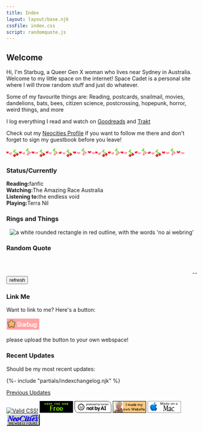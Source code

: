 ```yaml
---
title: Index
layout: layout/base.njk
cssFile: index.css
script: randomquote.js
---
```


<div class="frontgrid">

<!-- Intro Section -->
 
<div id="intro">
<h2>Welcome</h2>
<p>Hi, I'm <rainbow-text>Starbug</rainbow-text>, a Queer Gen X woman who lives near Sydney in <span class="upsidedown">Australia</span>. Welcome to my little space on the internet! Space Cadet is a personal site where I will throw random stuff and just do whatever. </p>
<p>Some of my favourite things are: Reading, postcards, snailmail, movies, dandelions, bats, bees, citizen science, postcrossing, hopepunk, horror, weird things, and more</p>

<p>I log everything I read and watch on <a href="https://www.goodreads.com/user/show/21899-mysteriouspanda">Goodreads</a> and <a href="https://trakt.tv/users/spiderkitten">Trakt</a></p>

<p>Check out my <a href="https://neocities.org/site/starbug">Neocities Profile</a> if you want to follow me there and don't forget to sign my guestbook before you leave!</p>
</div>

<div id="images">
<img src="images/siteimgs/divider2b.gif" alt=""><img src="images/siteimgs/divider2b.gif" alt="" id="heartdivider2">
</div>

<!-- Status Box -->
<div id="status" class="textbox">
<h3>Status/Currently</h3>
<div><strong>Reading:</strong>fanfic</div>
<div><strong>Watching:</strong>The Amazing Race Australia</div>
<div><strong>Listening to:</strong>the endless void</div>
<div><strong>Playing:</strong>Terra Nil</div>
</div>

<!-- Webrings -->
<div id="webrings" class="textbox">
<h3>Rings and Things</h3>
<!-- TF2 Webring -->
<div id='fortring'>
  <script src="https://tfortring.neocities.org/fortring/onionring-variables.js"></script>
  <script src="https://tfortring.neocities.org/fortring/onionring-widget.js"></script>
</div>
<!--No AI Webring-->
<div style="text-align: center;">
<map name="noaimini2">
<area href="https://baccyflap.com/noai" target="_blank" shape="rect" coords="5,3,83,14" alt="no ai webring" title="no ai webring">
<area href="https://baccyflap.com/noai/?prv&s=spc" target="_top" shape="rect" coords="5,16,16,26" alt="previous" title="previous">
<area href="https://baccyflap.com/noai/?rnd" target="_top" shape="rect" coords="38,16,51,27" alt="random" title="random">
<area href="https://baccyflap.com/noai/?nxt&s=spc" target="_top" shape="rect" coords="72,16,83,26" alt="next" title="next">
</map>
<img usemap="#noaimini2" src="https://baccyflap.com/noai/miniwidget2.gif" alt="a white rounded rectangle in red outline, with the words 'no ai webring' ">
</div>

</div>

<!-- Quotes -->
<div id="randomquote" class="textbox">
<h3>Random Quote</h3>
<div id="quote" class="quotebox">

<span id="quotes1"></span> 
<br>
<span id="quotes2"></span>
<div style="text-align: right;">-- <span id="author"></span> </div>
<button id="generate">refresh</button>
</div>
</div>

<!-- -->

<div id="linkme" class="textbox">
<h3>Link Me</h3>
<div class="linkme">
<p>Want to link to me? Here's a button:</p>
   <img src="images/siteimgs/starbug88x31button.png" alt="graphic to use for linking to this site">
 <p>please upload the button to your own webspace!</p>
</div>
</div>
 

<div id="recentupdates" class="textbox">

<h3>Recent Updates</h3>
<p>Should be my most recent updates: </p>

{%- include "partials/indexchangelog.njk" %}

<p><a href="changelog.html">Previous Updates</a></p>
</div>

<div id="frontpagebuttons">
<a href="https://jigsaw.w3.org/css-validator/check/referer">
<img style="border:0;width:88px;height:31px" src="https://jigsaw.w3.org/css-validator/images/vcss" alt="Valid CSS!" /></a>
 <a href="https://yesterweb.org/no-to-web3/"> <img src="images/buttons/roly-saynotoweb3.gif" alt="" title="Say No To Web3!"></a> <a href="https://notbyai.fyi"><img src="images/buttons/Produced-By-Human-Not-By-AI-Badge-white.gif" height="31" alt="" title="Powered by a human!"></a> <a href="https://lu.tiny-universes.net/graphix.html"><img src="images/buttons/myownwebsite.gif" title="I built my own site and you can too!" alt=""></a> <img src="images/buttons/macmade-wht.gif" title="Made with a Mac" alt=""> <a href="https://neocities.org/"><img src="images/buttons/neocities_button.gif" title="Hosted by Neocities" alt=""></a>
</div>
 

</div> <!-- end flexbox-->




<div style="clear:both"></div>

<script src="/js/webmeji.js"></script>










